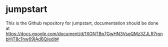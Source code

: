 # jumpstart

This is the Github repository for jumpstart, documentation should be done at https://docs.google.com/document/d/1XGNTBp7GwHN3VsqQMz3ZJLR7rpnbHjT8c1hw69IAd6Q/edit#

